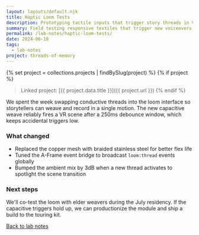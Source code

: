 ```yaml
---
layout: layouts/default.njk
title: Haptic Loom Tests
description: Prototyping tactile inputs that trigger story threads in VR.
summary: Field testing responsive textiles that trigger new voiceovers inside the Threads of Memory gallery.
permalink: /lab-notes/haptic-loom-tests/
date: 2024-06-18
tags:
  - lab-notes
project: threads-of-memory
---
```


{% set project = collections.projects | findBySlug(project) %}
{% if project %}
> Linked project: [{{ project.data.title }}]({{ project.url }})
{% endif %}

We spent the week swapping conductive threads into the loom interface so storytellers can weave and record in a single motion. The new capacitive weave reliably fires a VR scene after a 250ms debounce window, which keeps accidental triggers low.

### What changed

- Replaced the copper mesh with braided stainless steel for better flex life
- Tuned the A-Frame event bridge to broadcast `loom:thread` events globally
- Bumped the ambient mix by 3dB when a new thread activates to spotlight the scene transition

### Next steps

We'll co-test the loom with elder weavers during the July residency. If the capacitive triggers hold up, we can productionize the module and ship a build to the touring kit.

[Back to lab notes](/lab-notes/)
